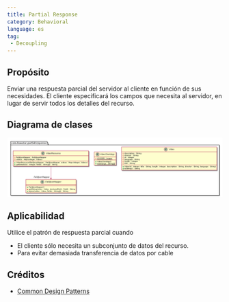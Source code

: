 ```yaml
---
title: Partial Response
category: Behavioral
language: es
tag:
 - Decoupling
---
```


## Propósito

Enviar una respuesta parcial del servidor al cliente en función de sus necesidades. El cliente especificará los campos que necesita al servidor, en lugar de servir todos los detalles del recurso.

## Diagrama de clases

![alt text](./etc/partial-response.urm.png "Partial Response")

## Aplicabilidad

Utilice el patrón de respuesta parcial cuando

* El cliente sólo necesita un subconjunto de datos del recurso.
* Para evitar demasiada transferencia de datos por cable

## Créditos

* [Common Design Patterns](https://cloud.google.com/apis/design/design_patterns)
